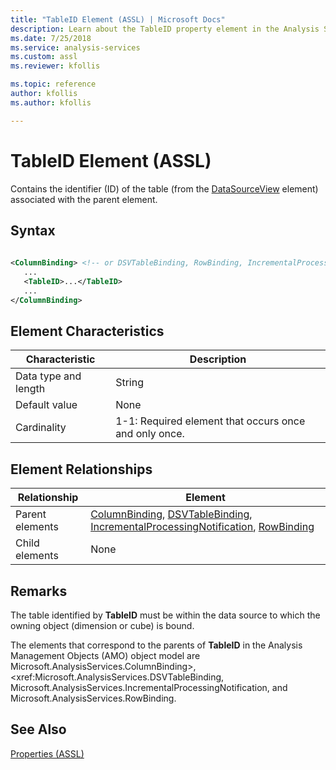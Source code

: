 ```yaml
---
title: "TableID Element (ASSL) | Microsoft Docs"
description: Learn about the TableID property element in the Analysis Services Scripting Language (ASSL) schema.
ms.date: 7/25/2018
ms.service: analysis-services
ms.custom: assl
ms.reviewer: kfollis

ms.topic: reference
author: kfollis
ms.author: kfollis

---
```

# TableID Element (ASSL)

  Contains the identifier (ID) of the table (from the [DataSourceView](../objects/datasourceview-element-assl.md) element) associated with the parent element.  
  
## Syntax  
  
```xml  
  
<ColumnBinding> <!-- or DSVTableBinding, RowBinding, IncrementalProcessingNotification -->  
   ...  
   <TableID>...</TableID>  
   ...  
</ColumnBinding>  
```  
  
## Element Characteristics  
  
|Characteristic|Description|  
|--------------------|-----------------|  
|Data type and length|String|  
|Default value|None|  
|Cardinality|1-1: Required element that occurs once and only once.|  
  
## Element Relationships  
  
|Relationship|Element|  
|------------------|-------------|  
|Parent elements|[ColumnBinding](../data-type/columnbinding-data-type-assl.md), [DSVTableBinding](../data-type/dsvtablebinding-data-type-assl.md), [IncrementalProcessingNotification](../objects/incrementalprocessingnotification-element-assl.md), [RowBinding](../data-type/rowbinding-data-type-assl.md)|  
|Child elements|None|  
  
## Remarks  
 The table identified by **TableID** must be within the data source to which the owning object (dimension or cube) is bound.  
  
 The elements that correspond to the parents of **TableID** in the Analysis Management Objects (AMO) object model are Microsoft.AnalysisServices.ColumnBinding>, <xref:Microsoft.AnalysisServices.DSVTableBinding, Microsoft.AnalysisServices.IncrementalProcessingNotification, and Microsoft.AnalysisServices.RowBinding.  
  
## See Also  
 [Properties &#40;ASSL&#41;](properties-assl.md)  
  
  
